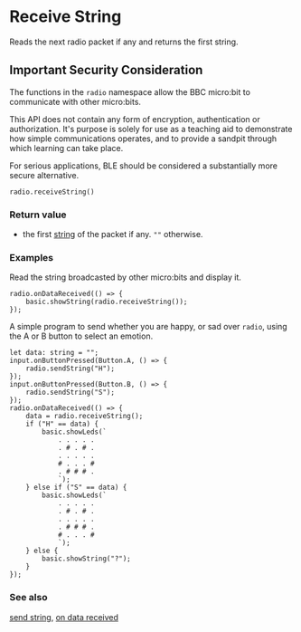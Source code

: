 # Receive String

Reads the next radio packet if any and returns the first string.

## Important Security Consideration

The functions in the ``radio`` namespace allow the BBC micro:bit to communicate with other micro:bits.

This API does not contain any form of encryption, authentication or authorization. It's purpose is solely for use as a teaching aid to demonstrate how simple communications operates, and to provide a sandpit through which learning can take place.

For serious applications, BLE should be considered a substantially more secure alternative.

```sig
radio.receiveString()
```

### Return value

* the first [string](/reference/types/string) of the packet if any. ```""``` otherwise.

### Examples

Read the string broadcasted by other micro:bits and display it.

```blocks
radio.onDataReceived(() => {
    basic.showString(radio.receiveString());
});
```

A simple program to send whether you are happy, or sad over ```radio```, using the A or B button to select an emotion.

```blocks
let data: string = "";
input.onButtonPressed(Button.A, () => {
    radio.sendString("H");
});
input.onButtonPressed(Button.B, () => {
    radio.sendString("S");
});
radio.onDataReceived(() => {
    data = radio.receiveString();
    if ("H" == data) {
        basic.showLeds(`
            . . . . .
            . # . # .
            . . . . .
            # . . . #
            . # # # .
            `);
    } else if ("S" == data) {
        basic.showLeds(`
            . . . . .
            . # . # .
            . . . . .
            . # # # .
            # . . . #
            `);
    } else {
        basic.showString("?");
    }
});
```

### See also

[send string](/reference/input/send-string), [on data received](/reference/radio/on-data-received)
